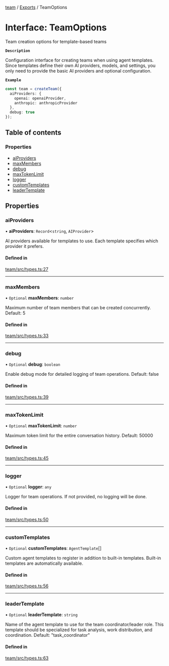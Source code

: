<!-- 
 ⚠️  AUTO-GENERATED FILE - DO NOT EDIT MANUALLY
 This file is automatically generated by scripts/docs-generator.js
 To make changes, edit the source TypeScript files or update the generator script
-->

[team](../../) / [Exports](../modules) / TeamOptions

# Interface: TeamOptions

Team creation options for template-based teams

**`Description`**

Configuration interface for creating teams when using agent templates.
Since templates define their own AI providers, models, and settings,
you only need to provide the basic AI providers and optional configuration.

**`Example`**

```typescript
const team = createTeam({
  aiProviders: {
    openai: openaiProvider,
    anthropic: anthropicProvider
  },
  debug: true
});
```

## Table of contents

### Properties

- [aiProviders](TeamOptions#aiproviders)
- [maxMembers](TeamOptions#maxmembers)
- [debug](TeamOptions#debug)
- [maxTokenLimit](TeamOptions#maxtokenlimit)
- [logger](TeamOptions#logger)
- [customTemplates](TeamOptions#customtemplates)
- [leaderTemplate](TeamOptions#leadertemplate)

## Properties

### aiProviders

• **aiProviders**: `Record`\<`string`, `AIProvider`\>

AI providers available for templates to use.
Each template specifies which provider it prefers.

#### Defined in

[team/src/types.ts:27](https://github.com/woojubb/robota/blob/69cbf57340262bed3ca42ae6af241896c191a29c/packages/team/src/types.ts#L27)

___

### maxMembers

• `Optional` **maxMembers**: `number`

Maximum number of team members that can be created concurrently.
Default: 5

#### Defined in

[team/src/types.ts:33](https://github.com/woojubb/robota/blob/69cbf57340262bed3ca42ae6af241896c191a29c/packages/team/src/types.ts#L33)

___

### debug

• `Optional` **debug**: `boolean`

Enable debug mode for detailed logging of team operations.
Default: false

#### Defined in

[team/src/types.ts:39](https://github.com/woojubb/robota/blob/69cbf57340262bed3ca42ae6af241896c191a29c/packages/team/src/types.ts#L39)

___

### maxTokenLimit

• `Optional` **maxTokenLimit**: `number`

Maximum token limit for the entire conversation history.
Default: 50000

#### Defined in

[team/src/types.ts:45](https://github.com/woojubb/robota/blob/69cbf57340262bed3ca42ae6af241896c191a29c/packages/team/src/types.ts#L45)

___

### logger

• `Optional` **logger**: `any`

Logger for team operations. If not provided, no logging will be done.

#### Defined in

[team/src/types.ts:50](https://github.com/woojubb/robota/blob/69cbf57340262bed3ca42ae6af241896c191a29c/packages/team/src/types.ts#L50)

___

### customTemplates

• `Optional` **customTemplates**: `AgentTemplate`[]

Custom agent templates to register in addition to built-in templates.
Built-in templates are automatically available.

#### Defined in

[team/src/types.ts:56](https://github.com/woojubb/robota/blob/69cbf57340262bed3ca42ae6af241896c191a29c/packages/team/src/types.ts#L56)

___

### leaderTemplate

• `Optional` **leaderTemplate**: `string`

Name of the agent template to use for the team coordinator/leader role.
This template should be specialized for task analysis, work distribution, and coordination.
Default: "task_coordinator"

#### Defined in

[team/src/types.ts:63](https://github.com/woojubb/robota/blob/69cbf57340262bed3ca42ae6af241896c191a29c/packages/team/src/types.ts#L63)
